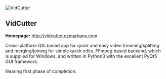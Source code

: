 ![VidCutter](https://raw.githubusercontent.com/ozmartian/vidcutter/master/images/vidcutter.png)
<h2>VidCutter</h2>

<p><b>Homepage:</b> <a href="http://vidcutter.ozmartians.com" target=_blank">http://vidcutter.ozmartians.com</a></p>

Cross-platform Qt5 based app for quick and easy video trimming/splitting and merging/joining for simple quick edits. FFmpeg based backend, which is supplied for Windows, and written in Python3 with the excellent PyQt5 GUI framework.

Nearing first phase of completion.
